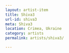 ```yaml
---
layout: artist-item
title: Shiva3
url-id: shiva3
meta: Shiva3
location: Crimea, Ukraine
category: artists
permalink: artists/shiva3/

---
```



